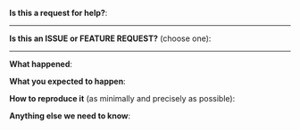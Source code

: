 <!-- Thanks for filing an issue!
Before hitting the button, please answer these questions. 
It's helpful to search the existing GitHub issues first. 
It's likely that another user has already reported the issue you're facing, 
or it's a known issue that we're already aware of-->

**Is this a request for help?**:

---

**Is this an ISSUE or FEATURE REQUEST?** (choose one):

---

<!--
If this is a ISSUE, please:
  - Fill in as much of the template below as you can.  If you leave out
    information, we can't help you as well.

If this is a FEATURE REQUEST, please:
  - Describe *in detail* the feature/behavior/change you'd like to see.

In both cases, be ready for followup questions, and please respond in a timely
manner.  If we can't reproduce a bug or think a feature already exists, we
might close your issue.  If we're wrong, PLEASE feel free to reopen it and
explain why.
-->

**What happened**:


**What you expected to happen**:


**How to reproduce it** (as minimally and precisely as possible):


**Anything else we need to know**:

